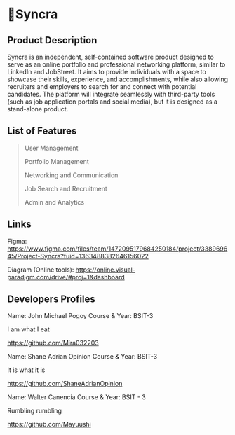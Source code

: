 # 🔹Syncra

## Product Description 
  Syncra is an independent, self-contained software product designed to serve as an online portfolio and professional networking platform,
  similar to LinkedIn and JobStreet. It aims to provide individuals with a space to showcase their skills, experience, and accomplishments,
  while also allowing recruiters and employers to search for and connect with potential candidates. The platform will integrate seamlessly
  with third-party tools (such as job application portals and social media), but it is designed as a stand-alone product.


## List of Features
> User Management
> 
> Portfolio Management
> 
> Networking and Communication
> 
> Job Search and Recruitment
> 
> Admin and Analytics

## Links
Figma: https://www.figma.com/files/team/1472095179684250184/project/338969645/Project-Syncra?fuid=1363488382646156022

Diagram (Online tools): https://online.visual-paradigm.com/drive/#proj=1&dashboard
## Developers Profiles

Name: John Michael Pogoy Course & Year: BSIT-3

I am what I eat

https://github.com/Mira032203

Name: Shane Adrian Opinion Course & Year: BSIT-3

It is what it is

https://github.com/ShaneAdrianOpinion


Name: Walter Canencia Course & Year: BSIT - 3

Rumbling rumbling

https://github.com/Mayuushi

